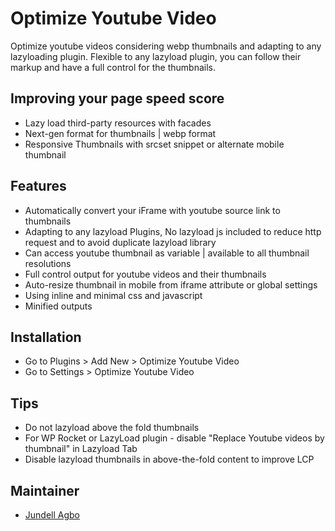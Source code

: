 # Optimize Youtube Video

Optimize youtube videos considering webp thumbnails and adapting to any lazyloading plugin.
Flexible to any lazyload plugin, you can follow their markup and have a full control for the thumbnails.

## Improving your page speed score
* Lazy load third-party resources with facades
* Next-gen format for thumbnails | webp format
* Responsive Thumbnails with srcset snippet or alternate mobile thumbnail

## Features
* Automatically convert your iFrame with youtube source link to thumbnails
* Adapting to any lazyload Plugins, No lazyload js included to reduce http request and to avoid duplicate lazyload library
* Can access youtube thumbnail as variable | available to all thumbnail resolutions
* Full control output for youtube videos and their thumbnails
* Auto-resize thumbnail in mobile from iframe attribute or global settings
* Using inline and minimal css and javascript
* Minified outputs

## Installation
* Go to Plugins > Add New > Optimize Youtube Video
* Go to Settings > Optimize Youtube Video

## Tips
* Do not lazyload above the fold thumbnails
* For WP Rocket or LazyLoad plugin - disable "Replace Youtube videos by thumbnail" in Lazyload Tab
* Disable lazyload thumbnails in above-the-fold content to improve LCP

## Maintainer
* [Jundell Agbo](https://profiles.wordpress.org/jundellagbo/)

